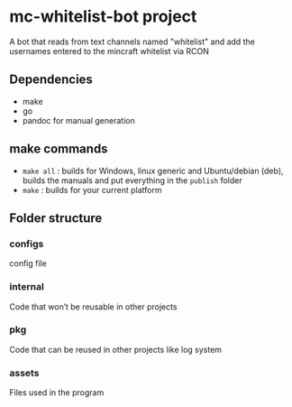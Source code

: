 # mc-whitelist-bot project
 A bot that reads from text channels named "whitelist" and add the usernames entered to the mincraft whitelist via RCON 

## Dependencies
- make 
- go
- pandoc for manual generation

## make commands
- `make all` : builds for Windows, linux generic and Ubuntu/debian (deb), builds the manuals and put everything in the `publish` folder
- `make` : builds for your current platform


## Folder structure
### configs
config file
### internal
Code that won’t be reusable in other projects
### pkg 
Code that can be reused in other projects like log system
### assets
Files used in the program
